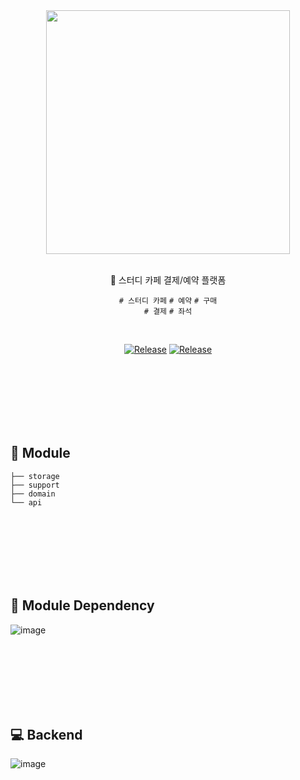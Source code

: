 <div align="center">
  <img src="https://img1.daumcdn.net/thumb/R1280x0/?scode=mtistory2&fname=https%3A%2F%2Fblog.kakaocdn.net%2Fdn%2FbfBKBn%2FbtsuSf0rAG3%2FCEr3K1pVROCpLnOQVOdBW0%2Fimg.png" width="390">
</div>
<br/>

<div align="center">

🎫 스터디 카페 결제/예약 플랫폼

`# 스터디 카페` `# 예약` `# 구매`  <br/>
`# 결제` `# 좌석`

</div>
<br/>
<div align="center">

[![Release](https://img.shields.io/badge/-📚_Api_Docs-green)](http://l-share.com:8080/)
[![Release](https://img.shields.io/badge/-📖_Wiki-gray)](https://github.com/cjp-growth/swith-me-order/wiki) <br/>

</div>

<br/><br/><br/><br/><br/><br/>

## 📂 Module

````shell
├── storage
├── support
├── domain
└── api
````

<br/><br/><br/><br/><br/><br/>

## 🚀 Module Dependency

![image](https://img1.daumcdn.net/thumb/R1280x0/?scode=mtistory2&fname=https%3A%2F%2Fblog.kakaocdn.net%2Fdn%2FcbZGz5%2FbtsuW0Prm2z%2FayqmqsFlx3k5f1KpLc15V0%2Fimg.png)

<br/><br/><br/><br/><br/><br/>

## 💻 Backend

![image](https://img1.daumcdn.net/thumb/R1280x0/?scode=mtistory2&fname=https%3A%2F%2Fblog.kakaocdn.net%2Fdn%2Fc2HRnI%2FbtsuGw3PGbS%2Fcj2QS62y4GGiafkGdbcMhk%2Fimg.png)
